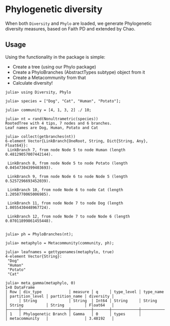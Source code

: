 # Phylogenetic diversity

When both `Diversity` and `Phylo` are loaded,
we generate Phylogenetic diversity measures, based on Faith PD
and extended by Chao.

## Usage

Using the functionality in the package is simple:

- Create a tree (using our Phylo package)
- Create a PhyloBranches (AbstractTypes subtype) object from it
- Create a Metacommunity from that
- Calculate diversity!

```julia-repl
julia> using Diversity, Phylo

julia> species = ["Dog", "Cat", "Human", "Potato"];

julia> community = [4, 1, 3, 2] ./ 10;

julia> nt = rand(Nonultrametric(species))
RootedTree with 4 tips, 7 nodes and 6 branches.
Leaf names are Dog, Human, Potato and Cat

julia> collect(getbranches(nt))
6-element Vector{LinkBranch{OneRoot, String, Dict{String, Any}, Float64}}:
 LinkBranch 7, from node Node 5 to node Human (length 0.48129057007442144).

 LinkBranch 8, from node Node 5 to node Potato (length 0.04547304399403693).

 LinkBranch 9, from node Node 6 to node Node 5 (length 0.5257296693452039).

 LinkBranch 10, from node Node 6 to node Cat (length 1.2058770065006985).

 LinkBranch 11, from node Node 7 to node Dog (length 1.0055430448967724).

 LinkBranch 12, from node Node 7 to node Node 6 (length 0.07011899861455448).


julia> ph = PhyloBranches(nt);

julia> metaphylo = Metacommunity(community, ph);

julia> leafnames = gettypenames(metaphylo, true)
4-element Vector{String}:
 "Dog"
 "Human"
 "Potato"
 "Cat"

julia> meta_gamma(metaphylo, 0)
1×8 DataFrame
│ Row │ div_type            │ measure │ q     │ type_level │ type_name │ partition_level │ partition_name │ diversity │
│     │ String              │ String  │ Int64 │ String     │ String    │ String          │ String         │ Float64   │
├─────┼─────────────────────┼─────────┼───────┼────────────┼───────────┼─────────────────┼────────────────┼───────────┤
│ 1   │ Phylogenetic Branch │ Gamma   │ 0     │ types      │           │ metacommunity   │                │ 3.48192   │
```

```@contents
```

```@index
```
